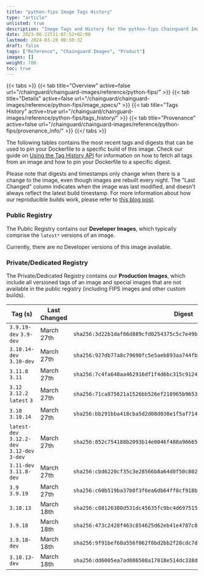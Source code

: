 ```yaml
---
title: "python-fips Image Tags History"
type: "article"
unlisted: true
description: "Image Tags and History for the python-fips Chainguard Image"
date: 2023-06-22T11:07:52+02:00
lastmod: 2024-03-28 00:50:32
draft: false
tags: ["Reference", "Chainguard Images", "Product"]
images: []
weight: 700
toc: true
---
```


{{< tabs >}}
{{< tab title="Overview" active=false url="/chainguard/chainguard-images/reference/python-fips/" >}}
{{< tab title="Details" active=false url="/chainguard/chainguard-images/reference/python-fips/image_specs/" >}}
{{< tab title="Tags History" active=true url="/chainguard/chainguard-images/reference/python-fips/tags_history/" >}}
{{< tab title="Provenance" active=false url="/chainguard/chainguard-images/reference/python-fips/provenance_info/" >}}
{{</ tabs >}}

The following tables contains the most recent tags and digests that can be used to pin your Dockerfile to a specific build of this image. Check our guide on [Using the Tag History API](/chainguard/chainguard-images/using-the-tag-history-api/) for information on how to fetch all tags from an image and how to pin your Dockerfile to a specific digest.

Please note that digests and timestamps only change when there is a change to the image, even though images are rebuilt every night. The "Last Changed" column indicates when the image was last modified, and doesn't always reflect the latest build timestamp. For more information about how our reproducible builds work, please refer to [this blog post](https://www.chainguard.dev/unchained/reproducing-chainguards-reproducible-image-builds).

### Public Registry
The Public Registry contains our **Developer Images**, which typically comprise the `latest*` versions of an image.

Currently, there are no Developer versions of this image available.

### Private/Dedicated Registry
The Private/Dedicated Registry contains our **Production Images**, which include all versioned tags of an image and special images that are not available in the public registry (including FIPS images and other custom builds).

| Tag (s)                                       | Last Changed | Digest                                                                    |
|-----------------------------------------------|--------------|---------------------------------------------------------------------------|
|  `3.9.19-dev` `3.9-dev`                       | March 27th   | `sha256:3d22b1daf86d889cfd0254375c5c7e49b5677689a2c7c92946b2646d17631629` |
|  `3.10.14-dev` `3.10-dev`                     | March 27th   | `sha256:927db77a8c79690fc5e5aeb893aa744fb12ccd42c01e9ef4fbf128ca3a45b65f` |
|  `3.11.8` `3.11`                              | March 27th   | `sha256:7c4fa648aa462916df1f4d6bc315c9124c2ed96d3960815e8570e41d4d8786eb` |
|  `3.12` `3.12.2` `latest` `3`                 | March 27th   | `sha256:71ca875621a1526bb526ef218965b9653597ce3ed0618cfbb416fe0f499a23ac` |
|  `3.10` `3.10.14`                             | March 27th   | `sha256:bb291bba418cba5d2d08d030e1f5af7141b51d2cf057e3ef2c15c779ed16d1d3` |
|  `latest-dev` `3.12.2-dev` `3.12-dev` `3-dev` | March 27th   | `sha256:852c754188b2093b14e0046f488a96665b45b670edb86775404fb192fc410447` |
|  `3.11-dev` `3.11.8-dev`                      | March 27th   | `sha256:cbd6220cf35c3e28566b8a64d0f50c802eda4afc2c8306afabf59fece9fe3fde` |
|  `3.9` `3.9.19`                               | March 27th   | `sha256:c60b519ba37b0f3f6ea6db64ff0cf918bb16a79c16c0700f2f8cac7f3c2ee061` |
|  `3.10.13`                                    | March 18th   | `sha256:c08126380d531dc45635fc9bc4d6975150af43621c4fde2d6bb6b8d7c459a522` |
|  `3.9.18`                                     | March 18th   | `sha256:473c2428f463c854625d62eb41e4787c8e3deab89bbb812dc213d0d7239f8540` |
|  `3.9.18-dev`                                 | March 18th   | `sha256:9f91bef68a556f062f0bd2bb2f28cdc7d5486569294d0328e0dc4d83eb6197f4` |
|  `3.10.13-dev`                                | March 18th   | `sha256:dd6005ea7ad086508a17018e514dc338d0d8c537cc8856ee177d4a69243a8095` |


